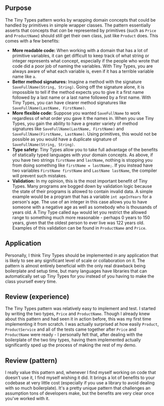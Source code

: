 ## Purpose

The Tiny Types pattern works by wrapping domain concepts that could be handled by primitives in simple wrapper classes. 
The pattern essentially asserts that concepts that *can* be represented by primitives (such as `Price` and `ProductName`)
should still get their own class, just like `Product` does.
This comes with a few benefits:

* **More readable code:** When working with a domain that has a lot of primitive variables, it can get difficult to keep track of what string
or integer represents what concept, especially if the people who wrote that code did a poor job of naming the variables. With Tiny Types, you
are always aware of what each variable is, even if it has a terrible variable name like `a`.
* **Better method signatures:** Imagine a method with the signature `SaveFullName(String, String)`. Going off the signature alone, it is
impossible to tell if the method expects you to give it a first name followed by a last name or a last name followed by a first name. With
Tiny Types, you can have clearer method signatures like `SaveFullName(LastName, FirstName)`.
* **More flexible code:** Suppose you wanted `SaveFullName` to work regardless of what order you gave it the names in. When you use Tiny Types,
you gain the ability to have a greater variety of method signatures like `SaveFullName(LastName, FirstName)` and `SaveFullName(FirstName, LastName)`.
Using primitives, this would not be possible as you would have a duplicate signature of `SaveFullName(String, String)`.
* **Type safety:** Tiny Types allow you to take full advantage of the benefits of statically typed languages with your domain concepts. As
above, if you have two strings `firstName` and `lastName`, nothing is stopping you from doing something like `firstName = lastName;`. If you
instead have two variables `FirstName firstName` and `LastName lastName`, the compiler will prevent such mistakes.
* **Validation:** In my opinion, this is the most important benefit of Tiny Types. Many programs are bogged down by validation logic because
the state of their programs is allowed to contain invalid data. A simple example would be a program that has a variable `int ageInYears` for
a person's age. The use of an integer in this case allows you to have someone with a negative age as well as somebody who is thousands of years
old. A Tiny Type called `Age` would let you restrict the allowed range to something much more reasonable - perhaps 0 years to 150 years, given
that the oldest person to ever live was 122 years old. Examples of this validation can be found in `ProductName` and `Price`.

## Application

Personally, I think Tiny Types should be implemented in any application that is likely to see any significant level of scale or collaboration on it.
The pattern is almost entirely beneficial with the only real drawback being boilerplate and setup time, but many languages have libraries that
can automatically set up Tiny Types for you instead of you having to make the class yourself every time.

## Review (experience)

The Tiny Types pattern was relatively easy to implement and test. I started by writing the two types, `Price` and `ProductName`. Though I already
knew about this pattern and had seen it in action before, this was my first time implementing it from scratch. I was actually surprised at how
easily `Product`, `ProductService` and all of the tests came together after `Price` and `ProductName` were ready - I personally felt that,
after dealing with the boilerplate of the two tiny types, having them implemented actually significantly sped up the process of making the rest
of my demo.

## Review (pattern)

I really value this pattern and, whenever I find myself working on code that doesn't use it, I find myself wishing it did. It brings a lot
of benefits to your codebase at very little cost (especially if you use a library to avoid dealing with so much boilerplate). It's a pretty
unique pattern that challenges an assumption tons of developers make, but the benefits are very clear once you've worked with it.
